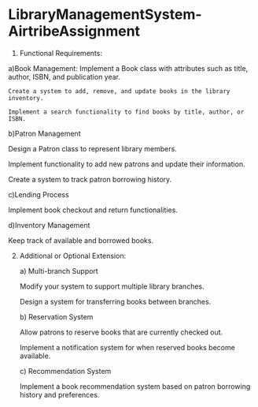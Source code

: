 # LibraryManagementSystem-AirtribeAssignment

1. Functional Requirements:

a)Book Management:
    Implement a Book class with attributes such as title, author, ISBN, and publication year.

    Create a system to add, remove, and update books in the library inventory.

    Implement a search functionality to find books by title, author, or ISBN.

b)Patron Management

  Design a Patron class to represent library members.

  Implement functionality to add new patrons and update their information.

  Create a system to track patron borrowing history.

c)Lending Process

  Implement book checkout and return functionalities.

d)Inventory Management

  Keep track of available and borrowed books.


2) Additional or Optional Extension:

   a) Multi-branch Support

    Modify your system to support multiple library branches.

    Design a system for transferring books between branches.

   b) Reservation System

    Allow patrons to reserve books that are currently checked out.

    Implement a notification system for when reserved books become available.

   c) Recommendation System

    Implement a book recommendation system based on patron borrowing history and preferences.


     





  
